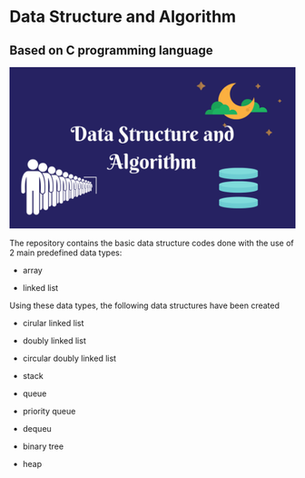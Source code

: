 # Data Structure and Algorithm

## Based on C programming language

![DSA](dsa.png)

The repository contains the basic data structure codes done with the use of 2 main predefined data types:

* array

* linked list



Using these data types, the following data structures have been created

+ cirular linked list

+ doubly linked list

+ circular doubly linked list

+ stack

+ queue

+ priority queue

+ dequeu

+ binary tree

+ heap



